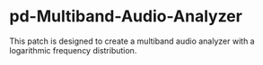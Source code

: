 # pd-Multiband-Audio-Analyzer
This patch is designed to create a multiband audio analyzer with a logarithmic frequency distribution. 
